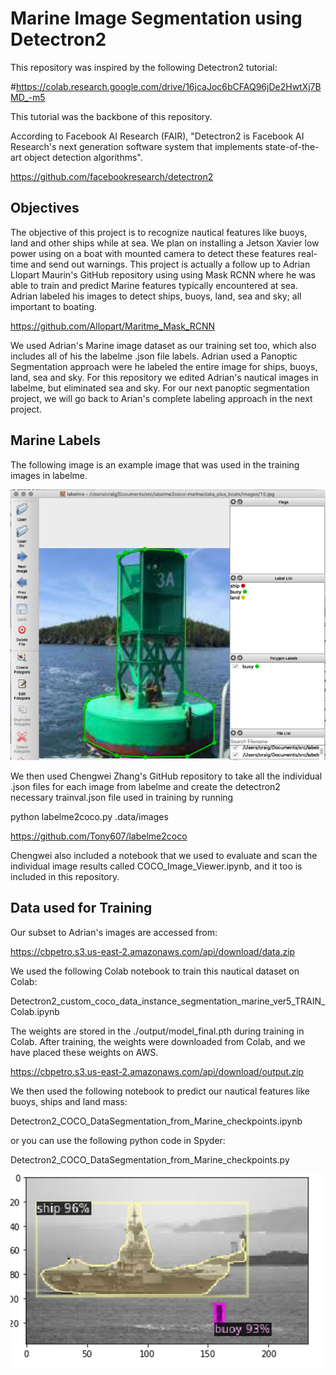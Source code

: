 # Marine Image Segmentation using Detectron2
This repository was inspired by the following Detectron2 tutorial:

#https://colab.research.google.com/drive/16jcaJoc6bCFAQ96jDe2HwtXj7BMD_-m5

This tutorial was the backbone of this repository.

According to Facebook AI Research (FAIR), "Detectron2 is Facebook AI Research's next generation software system that implements state-of-the-art object detection algorithms".

https://github.com/facebookresearch/detectron2

## Objectives
The objective of this project is to recognize nautical features like buoys, land and other ships while at sea. We plan on installing a Jetson Xavier low power using on a boat with mounted camera to detect these features real-time and send out warnings. This project is actually a follow up to Adrian Llopart Maurin's GitHub repository using using Mask RCNN where he was able to train and predict Marine features typically encountered at sea. Adrian labeled his images to detect ships, buoys, land, sea and sky; all important to boating.

https://github.com/Allopart/Maritme_Mask_RCNN

We used Adrian's Marine image dataset as our training set too, which also includes all of his the labelme .json file labels. Adrian used a Panoptic Segmentation approach were he labeled the entire image for ships, buoys, land, sea and sky. For this repository we edited Adrian's nautical images in labelme, but eliminated sea and sky. For our next panoptic segmentation project, we will go back to Arian's complete labeling approach in the next project.


## Marine Labels
The following image is an example image that was used in the training images in labelme.

![Image](labelme.png)

We then used Chengwei Zhang's GitHub repository to take all the individual .json files for each image from labelme and create the detectron2 necessary trainval.json file used in training by running 

  python labelme2coco.py .data/images

https://github.com/Tony607/labelme2coco

Chengwei also included a notebook that we used to evaluate and scan the individual image results called COCO_Image_Viewer.ipynb, and it too is included in this repository.

## Data used for Training
Our subset to Adrian's images are accessed from:

https://cbpetro.s3.us-east-2.amazonaws.com/api/download/data.zip

We used the following Colab notebook to train this nautical dataset on Colab:

Detectron2_custom_coco_data_instance_segmentation_marine_ver5_TRAIN_Colab.ipynb

The weights are stored in the ./output/model_final.pth during training in Colab. After training, the weights were downloaded from Colab, and we have placed these weights on AWS. 

https://cbpetro.s3.us-east-2.amazonaws.com/api/download/output.zip

We then used the following notebook to predict our nautical features like buoys, ships and land mass:

Detectron2_COCO_DataSegmentation_from_Marine_checkpoints.ipynb

or you can use the following python code in Spyder:

Detectron2_COCO_DataSegmentation_from_Marine_checkpoints.py

![Image](results.png)
